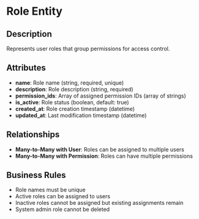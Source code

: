 # Role Entity

## Description
Represents user roles that group permissions for access control.

## Attributes
- **name**: Role name (string, required, unique)
- **description**: Role description (string, required)
- **permission_ids**: Array of assigned permission IDs (array of strings)
- **is_active**: Role status (boolean, default: true)
- **created_at**: Role creation timestamp (datetime)
- **updated_at**: Last modification timestamp (datetime)

## Relationships
- **Many-to-Many with User**: Roles can be assigned to multiple users
- **Many-to-Many with Permission**: Roles can have multiple permissions

## Business Rules
- Role names must be unique
- Active roles can be assigned to users
- Inactive roles cannot be assigned but existing assignments remain
- System admin role cannot be deleted
